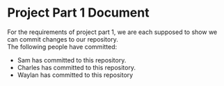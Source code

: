 # Project Part 1 Document

For the requirements of project part 1, we are each supposed to show we can commit changes to our repository.  
The following people have committed:
 * Sam has committed to this repository.
 * Charles has committed to this repository.
 * Waylan has committed to this repository
